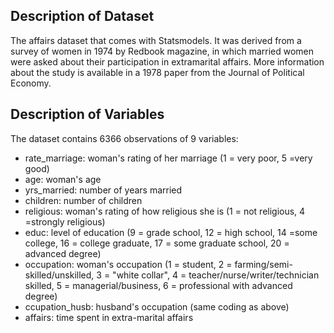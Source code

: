 ## Description of Dataset
The affairs dataset that comes with Statsmodels. It was derived from a survey of women in 1974 by Redbook magazine, in
which married women were asked about their participation in extramarital affairs. More information about the study is available in a 1978 paper from the Journal of Political Economy.

## Description of Variables

The dataset contains 6366 observations of 9 variables:
     
   - rate_marriage: woman's rating of her marriage (1 = very poor, 5 =very good)
   - age: woman's age
   - yrs_married: number of years married
   - children: number of children
   - religious: woman's rating of how religious she is (1 = not religious, 4     =strongly religious)
   - educ: level of education (9 = grade school, 12 = high school, 14 =some college, 16 = college graduate, 17 = some graduate school, 20 =     advanced degree)
   - occupation: woman's occupation (1 = student, 2 = farming/semi-skilled/unskilled, 3 = "white collar", 4 =     teacher/nurse/writer/technician skilled, 5 = managerial/business, 6 = professional with advanced degree)
   - ccupation_husb: husband's occupation (same coding as above)
   - affairs: time spent in extra-marital affairs
